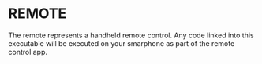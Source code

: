 # REMOTE

The remote represents a handheld remote control. Any code linked into this executable will be executed on your smarphone as part of the remote control app.
